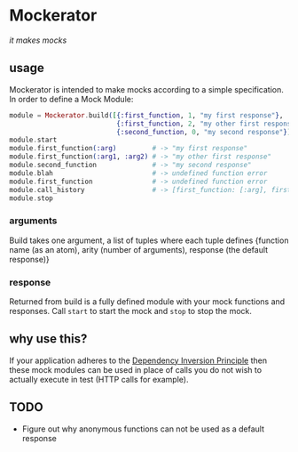 Mockerator
==========
*it makes mocks*

## usage ##
Mockerator is intended to make mocks according to a simple specification. In order to define a Mock Module:
```elixir
module = Mockerator.build([{:first_function, 1, "my first response"},
                           {:first_function, 2, "my other first response"},
                           {:second_function, 0, "my second response"}])
module.start
module.first_function(:arg)         # -> "my first response"
module.first_function(:arg1, :arg2) # -> "my other first response"
module.second_function              # -> "my second response"
module.blah                         # -> undefined function error
module.first_function               # -> undefined function error
module.call_history                 # -> [first_function: [:arg], first_function: [:arg1, :arg2], second_function: []]
module.stop
```

### arguments ###
Build takes one argument, a list of tuples where each tuple defines {function name (as an atom), arity (number of arguments), response (the default response)}

### response ###
Returned from build is a fully defined module with your mock functions and responses. Call `start` to start the mock and `stop` to stop the mock.

## why use this? ##
If your application adheres to the [Dependency Inversion Principle](http://en.wikipedia.org/wiki/Dependency_inversion_principle) then these mock modules can be used in place of calls you do not wish to actually execute in test (HTTP calls for example).

## TODO ##
- Figure out why anonymous functions can not be used as a default response
